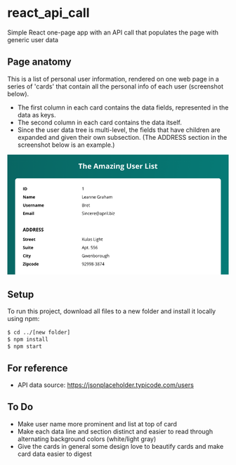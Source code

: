 # react_api_call
Simple React one-page app with an API call that populates the page with generic user data

## Page anatomy
This is a list of personal user information, rendered on one web page in a series of 'cards' that contain all the personal info of each user (screenshot below).
* The first column in each card contains the data fields, represented in the data as keys.
* The second column in each card contains the data itself.
* Since the user data tree is multi-level, the fields that have children are expanded and given their own subsection. (The ADDRESS section in the screenshot below is an example.)

![React API Data App - screenshot](/images/screenshot.png)

## Setup
To run this project, download all files to a new folder and install it locally using npm:

```
$ cd ../[new folder]
$ npm install
$ npm start
```

## For reference
* API data source: https://jsonplaceholder.typicode.com/users

## To Do
- Make user name more prominent and list at top of card
- Make each data line and section distinct and easier to read through alternating background colors (white/light gray)
- Give the cards in general some design love to beautify cards and make card data easier to digest
